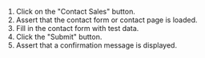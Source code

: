 1. Click on the "Contact Sales" button.
2. Assert that the contact form or contact page is loaded.
3. Fill in the contact form with test data.
4. Click the "Submit" button.
5. Assert that a confirmation message is displayed.